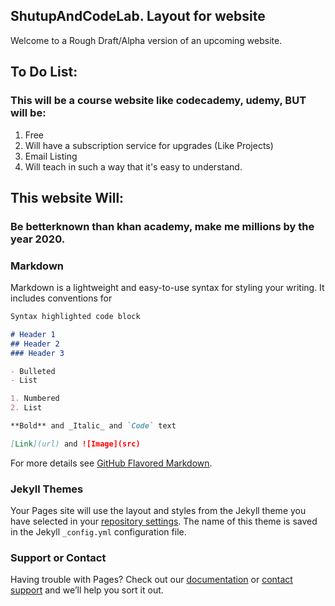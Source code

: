 ## ShutupAndCodeLab. Layout for website

Welcome to a Rough Draft/Alpha version of an upcoming website.

## To Do List: 
### This will be a course website like codecademy, udemy, BUT will be:

1) Free 
2) Will have a subscription service for upgrades (Like Projects)
3) Email Listing
4) Will teach in such a way that it's easy to understand.


## This website Will:
### Be betterknown than khan academy, make me millions by the year 2020.

### Markdown

Markdown is a lightweight and easy-to-use syntax for styling your writing. It includes conventions for

```markdown
Syntax highlighted code block

# Header 1
## Header 2
### Header 3

- Bulleted
- List

1. Numbered
2. List

**Bold** and _Italic_ and `Code` text

[Link](url) and ![Image](src)
```

For more details see [GitHub Flavored Markdown](https://guides.github.com/features/mastering-markdown/).

### Jekyll Themes

Your Pages site will use the layout and styles from the Jekyll theme you have selected in your [repository settings](https://github.com/Juice1200/Coach-Code/settings). The name of this theme is saved in the Jekyll `_config.yml` configuration file.

### Support or Contact

Having trouble with Pages? Check out our [documentation](https://help.github.com/categories/github-pages-basics/) or [contact support](https://github.com/contact) and we’ll help you sort it out.
